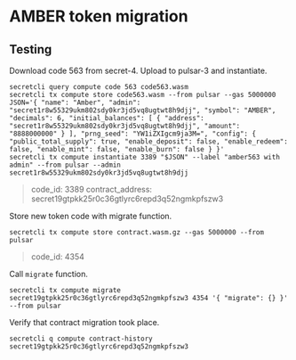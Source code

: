 # AMBER token migration

## Testing

Download code 563 from secret-4. Upload to pulsar-3 and instantiate.

```
secretcli query compute code 563 code563.wasm
secretcli tx compute store code563.wasm --from pulsar --gas 5000000
JSON='{ "name": "Amber", "admin": "secret1r8w55329ukm802sdy0kr3jd5vq8ugtwt8h9djj", "symbol": "AMBER", "decimals": 6, "initial_balances": [ { "address": "secret1r8w55329ukm802sdy0kr3jd5vq8ugtwt8h9djj", "amount": "8888000000" } ], "prng_seed": "YW1iZXIgcm9ja3M=", "config": { "public_total_supply": true, "enable_deposit": false, "enable_redeem": false, "enable_mint": false, "enable_burn": false } }'
secretcli tx compute instantiate 3389 "$JSON" --label "amber563 with admin" --from pulsar --admin secret1r8w55329ukm802sdy0kr3jd5vq8ugtwt8h9djj
```

> code_id: 3389
> contract_address: secret19gtpkk25r0c36gtlyrc6repd3q52ngmkpfszw3

Store new token code with migrate function.

```
secretcli tx compute store contract.wasm.gz --gas 5000000 --from pulsar
```

> code_id: 4354

Call `migrate` function.

```
secretcli tx compute migrate secret19gtpkk25r0c36gtlyrc6repd3q52ngmkpfszw3 4354 '{ "migrate": {} }' --from pulsar
```

Verify that contract migration took place.

```
secretcli q compute contract-history secret19gtpkk25r0c36gtlyrc6repd3q52ngmkpfszw3
```
